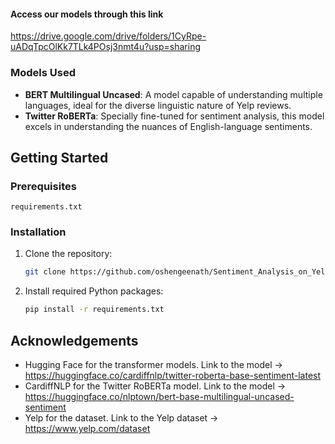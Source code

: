

#### Access our models through this link 
https://drive.google.com/drive/folders/1CyRpe-uADqTpcOlKk7TLk4POsj3nmt4u?usp=sharing

### Models Used
- **BERT Multilingual Uncased**: A model capable of understanding multiple languages, ideal for the diverse linguistic nature of Yelp reviews.
- **Twitter RoBERTa**: Specially fine-tuned for sentiment analysis, this model excels in understanding the nuances of English-language sentiments.

## Getting Started

### Prerequisites 
`requirements.txt`

### Installation
1. Clone the repository:
   ```bash
   git clone https://github.com/oshengeenath/Sentiment_Analysis_on_Yelp_Reviews_Dataset_with_BERT_and_RoBERTa
   ```
2. Install required Python packages:
   ```bash
   pip install -r requirements.txt
   ```

## Acknowledgements
- Hugging Face for the transformer models.
Link to the model -> https://huggingface.co/cardiffnlp/twitter-roberta-base-sentiment-latest
- CardiffNLP for the Twitter RoBERTa model.
Link to the model -> https://huggingface.co/nlptown/bert-base-multilingual-uncased-sentiment
- Yelp for the dataset.
Link to the Yelp dataset -> https://www.yelp.com/dataset
